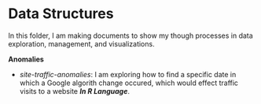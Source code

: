 # Data Structures

In this folder, I am making documents to show my though processes in data exploration, management, and visualizations.

**Anomalies**
* _site-traffic-anomalies_: I am exploring how to find a specific date in which a Google algorith change occured, which would effect traffic visits to a website _**In R Language**_.
